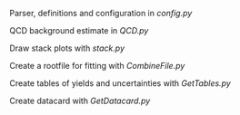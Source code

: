 Parser, definitions and configuration in *config.py*

QCD background estimate in *QCD.py*

Draw stack plots with *stack.py*

Create a rootfile for fitting with *CombineFile.py*

Create tables of yields and uncertainties with *GetTables.py*

Create datacard with *GetDatacard.py*
